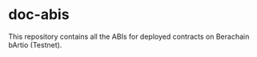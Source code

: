 # doc-abis

This repository contains all the ABIs for deployed contracts on Berachain bArtio (Testnet).
